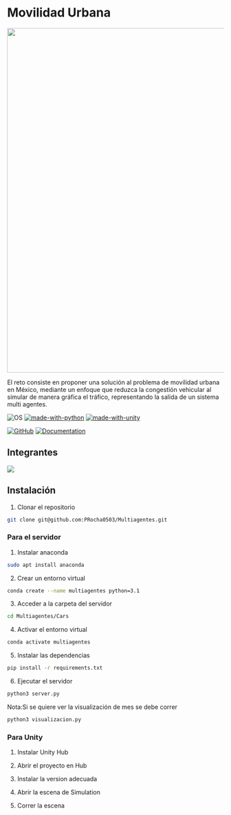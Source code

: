 # Movilidad Urbana

<div>
  <p align="center">
    <img src="https://assetstorev1-prd-cdn.unity3d.com/key-image/f65ca57a-3e3f-4e42-95d5-a11b1011c36c.jpg" width="800"> 
  </p>
</div>

El reto consiste en proponer una solución al problema de movilidad urbana en México, mediante un enfoque que reduzca la congestión vehicular al simular de manera gráfica el tráfico, representando la salida de un sistema multi agentes.

![OS](https://img.shields.io/badge/OS-Linux-red?style=flat&logo=linux)
[![made-with-python](https://img.shields.io/badge/Made%20with-Python%203.1-1f425f.svg?logo=python)](https://www.python.org/)
[![made-with-unity](https://img.shields.io/badge/Made%20with-Unity%202021.4.17f1-1f425f.svg?logo=unity)](https://unity.com/)

[![GitHub](https://img.shields.io/github/license/emalderson/ThePhish)](https://github.com/emalderson/ThePhish/blob/master/LICENSE)
[![Documentation](https://img.shields.io/badge/Documentation-complete-green.svg?style=flat)](https://github.com/emalderson/ThePhish)

## Integrantes

<a href="https://github.com/PRocha0503/Multiagentes/graphs/contributors">
  <img src="https://contrib.rocks/image?repo=PRocha0503/Multiagentes" />
</a>

## Instalación

1. Clonar el repositorio

```bash
git clone git@github.com:PRocha0503/Multiagentes.git
```

### Para el servidor

1. Instalar anaconda

```bash
sudo apt install anaconda
```

2. Crear un entorno virtual

```bash
conda create --name multiagentes python=3.1
```

3. Acceder a la carpeta del servidor

```bash
cd Multiagentes/Cars
```

4. Activar el entorno virtual

```bash
conda activate multiagentes
```

5. Instalar las dependencias

```bash
pip install -r requirements.txt
```

6. Ejecutar el servidor

```bash
python3 server.py
```

Nota:Si se quiere ver la visualización de mes se debe correr

```bash
python3 visualizacion.py
```

### Para Unity

1. Instalar Unity Hub

2. Abrir el proyecto en Hub

3. Instalar la version adecuada

4. Abrir la escena de Simulation

5. Correr la escena
